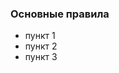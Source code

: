 <!--Форматирование

### Заголовок раздела

* пункт 1
* пункт 2
* пункт 3-->

### Основные правила

* пункт 1
* пункт 2
* пункт 3
